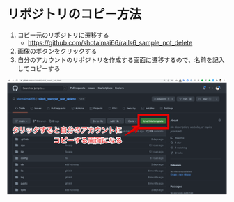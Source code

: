 # リポジトリのコピー方法
1. コピー元のリポジトリに遷移する
    - https://github.com/shotaimai66/rails6_sample_not_delete
2. 画像のボタンをクリックする
3. 自分のアカウントのリポジトリを作成する画面に遷移するので、名前を記入してコピーする

![image](images/shotaimai66rails6_sample_not_delete%202022-01-05%2004-55-30.png)